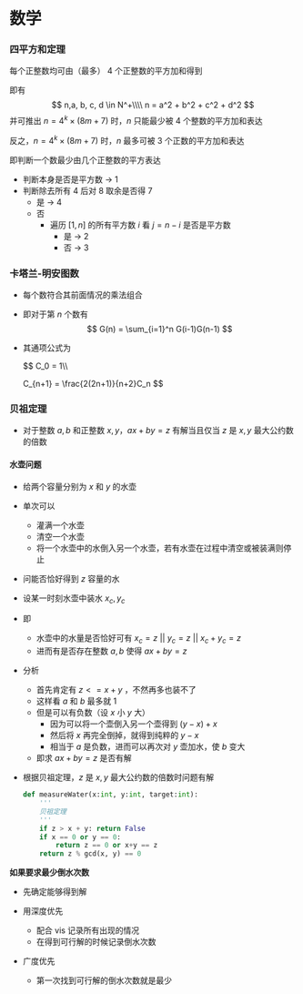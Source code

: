 # 数学



### 四平方和定理

每个正整数均可由（最多） 4 个正整数的平方加和得到

即有
$$
n,a, b, c, d \in N^+\\\\
n = a^2 + b^2 + c^2 + d^2
$$
并可推出 $n = 4^k \times (8m + 7)$ 时，$n$ 只能最少被 4 个整数的平方加和表达

反之，$n = 4^k \times (8m + 7)$ 时，$n$ 最多可被 3 个正数的平方加和表达

即判断一个数最少由几个正整数的平方表达

- 判断本身是否是平方数 $\rightarrow$ 1 
- 判断除去所有 4 后对 8 取余是否得 7
  - 是  $\rightarrow$ 4
  - 否
    - 遍历 $[1, n]$ 的所有平方数 $i$ 看 $j=n-i$ 是否是平方数
      - 是  $\rightarrow$ 2
      - 否  $\rightarrow$ 3





### 卡塔兰-明安图数

- 每个数符合其前面情况的乘法组合

- 即对于第 $n$ 个数有
  $$
  G(n) = \sum_{i=1}^n G(i-1)G(n-1)
  $$

- 其通项公式为

  
  $$
  C_0 = 1\\\\
  
  C_{n+1} = \frac{2(2n+1)}{n+2}C_n
  $$



### 贝祖定理

- 对于整数 $a,b$ 和正整数 $x,y$，$ax + by = z$ 有解当且仅当 $z$ 是 $x,y$ 最大公约数的倍数

#### 水壶问题

- 给两个容量分别为 $x$ 和 $y$ 的水壶

- 单次可以
  - 灌满一个水壶
  - 清空一个水壶
  - 将一个水壶中的水倒入另一个水壶，若有水壶在过程中清空或被装满则停止

- 问能否恰好得到 $z$ 容量的水

- 设某一时刻水壶中装水 $x_c, y_c$

- 即
  - 水壶中的水量是否恰好可有 $x_c = z \ ||\  y_c = z\  ||\  x_c + y_c = z$
  - 进而有是否存在整数  $a,b$ 使得 $ax+by = z$

- 分析
  - 首先肯定有 $z <= x+y$ ，不然再多也装不了
  - 这样看 $a$ 和 $b$ 最多就 $1$
  - 但是可以有负数（设 $x$ 小 $y$ 大）
    - 因为可以将一个壶倒入另一个壶得到 $(y-x) + x$
    - 然后将 $x$ 再完全倒掉，就得到纯粹的 $y-x$​
    - 相当于 $a$ 是负数，进而可以再次对 $y$ 壶加水，使 $b$ 变大
  - 即求 $ax + by = z$ 是否有解

- 根据贝祖定理，$z$ 是 $x,y$ 最大公约数的倍数时问题有解

  ```python
  def measureWater(x:int, y:int, target:int):
      '''
      贝祖定理
      '''
      if z > x + y: return False
      if x == 0 or y == 0:
          return z == 0 or x+y == z
      return z % gcd(x, y) == 0
  ```

**如果要求最少倒水次数**

- 先确定能够得到解
- 用深度优先
  - 配合 vis 记录所有出现的情况
  - 在得到可行解的时候记录倒水次数

- 广度优先
  - 第一次找到可行解的倒水次数就是最少



